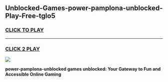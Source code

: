 
## Unblocked-Games-power-pamplona-unblocked-Play-Free-tglo5
<h3>
<a href="https://premium76.site?title=power-pamplona-unblocked&ref=18A1">CLICK TO PLAY</a></h3>
<hr>

<h3>
<a href="https://premium76.site?title=power-pamplona-unblocked&ref=18A1">CLICK 2 PLAY</a>
  
</h3>

<a href="https://premium76.site?title=power-pamplona-unblocked&ref=18A1"><img src="https://clearcache.store/games.png"></a>


**power-pamplona-unblocked games unblocked: Your Gateway to Fun and Accessible Online Gaming**
